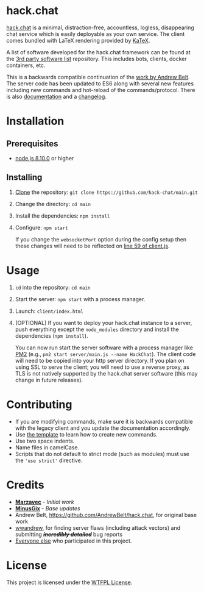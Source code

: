 # hack.chat

[hack.chat](https://hack.chat/) is a minimal, distraction-free, accountless, logless, disappearing chat service which is easily deployable as your own service. The client comes bundled with LaTeX rendering provided by [KaTeX](https://github.com/Khan/KaTeX).

A list of software developed for the hack.chat framework can be found at the [3rd party software list](https://github.com/hack-chat/3rd-party-software-list) repository. This includes bots, clients, docker containers, etc.

This is a backwards compatible continuation of the [work by Andrew Belt](https://github.com/AndrewBelt/hack.chat). The server code has been updated to ES6 along with several new features including new commands and hot-reload of the commands/protocol. There is also [documentation](DOCUMENTATION.md) and a [changelog](CHANGELOG.md).

# Installation

## Prerequisites

- [node.js 8.10.0](https://nodejs.org/en/download/package-manager/#windows) or higher

## Installing

1. [Clone](https://help.github.com/articles/cloning-a-repository/) the repository: `git clone https://github.com/hack-chat/main.git`
1. Change the directory: `cd main`
1. Install the dependencies: `npm install`
1. Configure: `npm start`

    If you change the `websocketPort` option during the config setup then these changes will need to be reflected on [line 59 of client.js](https://github.com/hack-chat/main/blob/master/client/client.js#L59).

# Usage

1. `cd` into the repository: `cd main`
1. Start the server: `npm start` with a process manager. 
1. Launch: `client/index.html`
1. (OPTIONAL) If you want to deploy your hack.chat instance to a server, push everything except the `node_modules` directory and install the dependencies (`npm install`).
  
    You can now run start the server software with a process manager like [PM2](https://github.com/Unitech/pm2) (e.g., `pm2 start server/main.js --name HackChat`). The client code will need to be copied into your http server directory. If you plan on using SSL to serve the client; you will need to use a reverse proxy, as TLS is not natively supported by the hack.chat server software (this may change in future releases).

# Contributing

- If you are modifying commands, make sure it is backwards compatible with the legacy client and you update the documentation accordingly.
- Use [the template](templateCommand.js) to learn how to create new commands.
- Use two space indents.
- Name files in camelCase.
- Scripts that do not default to strict mode (such as modules) must use the `'use strict'` directive.

# Credits

* [**Marzavec**](https://github.com/marzavec) - *Initial work*
* [**MinusGix**](https://github.com/MinusGix) - *Base updates*
* Andrew Belt, https://github.com/AndrewBelt/hack.chat, for original base work
* [wwandrew](https://github.com/wwandrew/), for finding server flaws (including attack vectors) and submitting ~~___incredibly detailed___~~ bug reports
* [Everyone else](https://github.com/hack-chat/main/graphs/contributors) who participated in this project.

# License

This project is licensed under the [WTFPL License](LICENSE).
